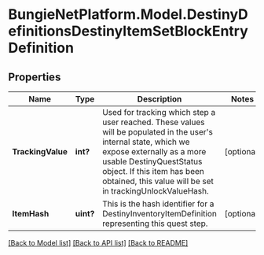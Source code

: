 # BungieNetPlatform.Model.DestinyDefinitionsDestinyItemSetBlockEntryDefinition
## Properties

Name | Type | Description | Notes
------------ | ------------- | ------------- | -------------
**TrackingValue** | **int?** | Used for tracking which step a user reached. These values will be populated in the user&#39;s internal state, which we expose externally as a more usable DestinyQuestStatus object. If this item has been obtained, this value will be set in trackingUnlockValueHash. | [optional] 
**ItemHash** | **uint?** | This is the hash identifier for a DestinyInventoryItemDefinition representing this quest step. | [optional] 

[[Back to Model list]](../README.md#documentation-for-models) [[Back to API list]](../README.md#documentation-for-api-endpoints) [[Back to README]](../README.md)

